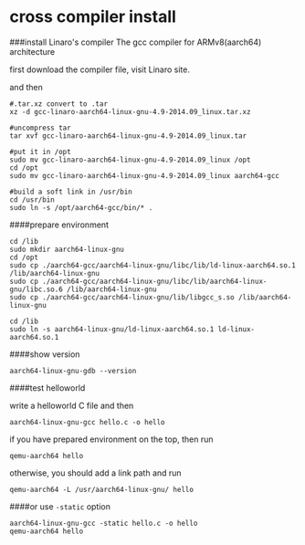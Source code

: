 # cross compiler install
###install Linaro's compiler
The gcc compiler for ARMv8(aarch64) architecture

first download the compiler file, visit Linaro site.

and then

```
#.tar.xz convert to .tar
xz -d gcc-linaro-aarch64-linux-gnu-4.9-2014.09_linux.tar.xz
```

```
#uncompress tar
tar xvf gcc-linaro-aarch64-linux-gnu-4.9-2014.09_linux.tar
```

```
#put it in /opt
sudo mv gcc-linaro-aarch64-linux-gnu-4.9-2014.09_linux /opt
cd /opt
sudo mv gcc-linaro-aarch64-linux-gnu-4.9-2014.09_linux aarch64-gcc
```

```
#build a soft link in /usr/bin
cd /usr/bin
sudo ln -s /opt/aarch64-gcc/bin/* .
```

####prepare environment

```
cd /lib
sudo mkdir aarch64-linux-gnu
cd /opt
sudo cp ./aarch64-gcc/aarch64-linux-gnu/libc/lib/ld-linux-aarch64.so.1 /lib/aarch64-linux-gnu
sudo cp ./aarch64-gcc/aarch64-linux-gnu/libc/lib/aarch64-linux-gnu/libc.so.6 /lib/aarch64-linux-gnu
sudo cp ./aarch64-gcc/aarch64-linux-gnu/lib/libgcc_s.so /lib/aarch64-linux-gnu

cd /lib
sudo ln -s aarch64-linux-gnu/ld-linux-aarch64.so.1 ld-linux-aarch64.so.1
```

####show version

```
aarch64-linux-gnu-gdb --version
```

####test helloworld

write a helloworld C file and then

```
aarch64-linux-gnu-gcc hello.c -o hello
```

if you have prepared environment on the top, then run

```
qemu-aarch64 hello
```

otherwise, you should add a link path and run

```
qemu-aarch64 -L /usr/aarch64-linux-gnu/ hello
```

####or use `-static` option

```
aarch64-linux-gnu-gcc -static hello.c -o hello
qemu-aarch64 hello
```
